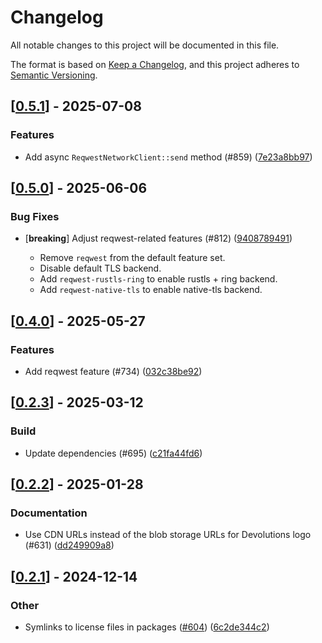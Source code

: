 # Changelog

All notable changes to this project will be documented in this file.

The format is based on [Keep a Changelog](https://keepachangelog.com/en/1.0.0/),
and this project adheres to [Semantic Versioning](https://semver.org/spec/v2.0.0.html).


## [[0.5.1](https://github.com/Devolutions/IronRDP/compare/ironrdp-tokio-v0.5.0...ironrdp-tokio-v0.5.1)] - 2025-07-08

### <!-- 1 -->Features

- Add async `ReqwestNetworkClient::send` method (#859) ([7e23a8bb97](https://github.com/Devolutions/IronRDP/commit/7e23a8bb97991d0e24e65d77a11d9854492ee024)) 

## [[0.5.0](https://github.com/Devolutions/IronRDP/compare/ironrdp-tokio-v0.4.0...ironrdp-tokio-v0.5.0)] - 2025-06-06

### <!-- 4 -->Bug Fixes

- [**breaking**] Adjust reqwest-related features (#812) ([9408789491](https://github.com/Devolutions/IronRDP/commit/9408789491b3e09b69e0aaa03fd215326b624ec0)) 

  - Remove `reqwest` from the default feature set.
  - Disable default TLS backend.
  - Add `reqwest-rustls-ring` to enable rustls + ring backend.
  - Add `reqwest-native-tls` to enable native-tls backend.

## [[0.4.0](https://github.com/Devolutions/IronRDP/compare/ironrdp-tokio-v0.3.0...ironrdp-tokio-v0.4.0)] - 2025-05-27

### <!-- 1 -->Features

- Add reqwest feature (#734) ([032c38be92](https://github.com/Devolutions/IronRDP/commit/032c38be9229cfd35f0f6fc8eac5cccc960480d3)) 

## [[0.2.3](https://github.com/Devolutions/IronRDP/compare/ironrdp-tokio-v0.2.2...ironrdp-tokio-v0.2.3)] - 2025-03-12

### <!-- 7 -->Build

- Update dependencies (#695) ([c21fa44fd6](https://github.com/Devolutions/IronRDP/commit/c21fa44fd6f3c6a6b74788ff68e83133c1314caa)) 


## [[0.2.2](https://github.com/Devolutions/IronRDP/compare/ironrdp-tokio-v0.2.1...ironrdp-tokio-v0.2.2)] - 2025-01-28

### <!-- 6 -->Documentation

- Use CDN URLs instead of the blob storage URLs for Devolutions logo (#631) ([dd249909a8](https://github.com/Devolutions/IronRDP/commit/dd249909a894004d4f728d30b3a4aa77a0f8193b)) 



## [[0.2.1](https://github.com/Devolutions/IronRDP/compare/ironrdp-tokio-v0.2.0...ironrdp-tokio-v0.2.1)] - 2024-12-14

### Other

- Symlinks to license files in packages ([#604](https://github.com/Devolutions/IronRDP/pull/604)) ([6c2de344c2](https://github.com/Devolutions/IronRDP/commit/6c2de344c2dd93ce9621834e0497ed7c3bfaf91a)) 
